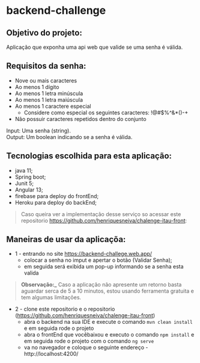 # backend-challenge

## Objetivo do projeto:
Aplicação que exponha uma api web que valide se uma senha é válida.

## Requisitos da senha:
- Nove ou mais caracteres
- Ao menos 1 dígito
- Ao menos 1 letra minúscula
- Ao menos 1 letra maiúscula
- Ao menos 1 caractere especial
  - Considere como especial os seguintes caracteres: !@#$%^&*()-+
- Não possuir caracteres repetidos dentro do conjunto

Input: Uma senha (string).  
Output: Um boolean indicando se a senha é válida.

## Tecnologias escolhida para esta aplicação:
* java 11;
* Spring boot;
* Junit 5;
* Angular 13;
* firebase para deploy do frontEnd;
* Heroku para deploy do backEnd;

> Caso queira ver a implementação desse serviço so acessar este repositorio https://github.com/henriquesneiva/chalenge-itau-front:

## Maneiras de usar da aplicaçõa:

* 1 - entrando no site https://backend-challege.web.app/
    - colocar a senha no imput e apertar o botão (Validar Senha);
    - em seguida será exibida um pop-up informando se a senha esta valida 
> **Observação:_** Caso a aplicação não apresente um retorno basta aguardar serca de 5 a 10 minutos, estou usando ferramenta gratuita e tem algumas limitações.

* 2 - clone este repositorio e o repositorio  (https://github.com/henriquesneiva/chalenge-itau-front)
    - abra o backend na sua IDE e execute o comando ``` mvn clean install ``` e em seguida rode o projeto
    - abra o frontEnd que vocêbaixou e executo o comando ``` npm install ```  e em seguida rode o projeto com o comando ``` ng serve ```
    - va no navegador e coloque o seguinte endereço -  http://localhost:4200/
